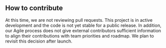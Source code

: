 ## How to contribute

At this time, we are not reviewing pull requests.  This project is in active development and the code is not yet stable for a public release.  In addition, our Agile process does not give external contributors sufficient information to align their contributions with team priorities and roadmap.  We plan to revisit this decision after launch.